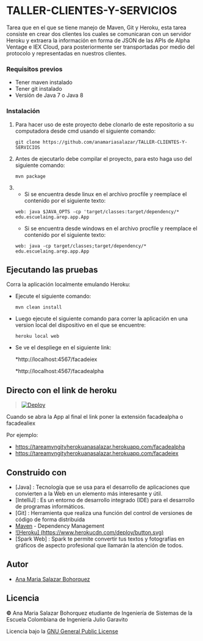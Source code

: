 # TALLER-CLIENTES-Y-SERVICIOS 


Tarea que en el que se tiene manejo de Maven, Git y Heroku, esta tarea consiste en crear dos clientes los cuales se comunicaran con un servidor Heroku y extraera la información en forma de JSON de las APIs de Alpha Ventage e IEX Cloud, para posteriormente ser transportadas por medio del protocolo y representadas en nuestros clientes. 

### Requisitos previos

* Tener maven instalado
* Tener git instalado
* Versión de Java 7 o Java 8

### Instalación

1. Para hacer uso de este proyecto debe clonarlo de este repositorio a su computadora desde cmd usando el siguiente comando:
   
   ```
   git clone https://github.com/anamariasalazar/TALLER-CLIENTES-Y-SERVICIOS
   ```

2. Antes de ejecutarlo debe compilar el proyecto, para esto haga uso del siguiente comando:

    ```
    mvn package
    ```
3.  * Si se encuentra desde linux en el archivo procfile y reemplace el contenido por el siguiente texto:
    
    ```
    web: java $JAVA_OPTS -cp 'target/classes:target/dependency/* edu.escuelaing.arep.app.App
    
    ```
    * Si se encuentra desde windows en el archivo procfile y reemplace el contenido por el siguiente texto:
    
    ```
    web: java -cp target/classes;target/dependency/* edu.escuelaing.arep.app.App
    ```


## Ejecutando las pruebas

Corra la aplicación localmente emulando Heroku:

   * Ejecute el siguiente comando:
     ```
     mvn clean install
     ```
   
   * Luego ejecute el siguiente comando para correr la aplicación en una version local del dispositivo en el que se encuentre:
     ```
     heroku local web
     ```
   * Se ve el despliege en el siguiente link:
   
      *http://localhost:4567/facadeiex
   
      *http://localhost:4567/facadealpha
   
## Directo con el link de heroku
> [![Deploy](https://www.herokucdn.com/deploy/button.svg)](https://tallerclientesyservicios.herokuapp.com/index.js)

 
 Cuando se abra la App al final el link poner la extensión facadealpha o facadealiex 
 
 Por ejemplo:
   * https://tareamvngityherokuanasalazar.herokuapp.com/facadealpha
   * https://tareamvngityherokuanasalazar.herokuapp.com/facadeiex
  
## Construido con

* [Java] : Tecnología que se usa para el desarrollo de aplicaciones que convierten a la Web en un elemento más interesante y útil.
* [IntelliJ] : Es un entorno de desarrollo integrado (IDE) para el desarrollo de programas informáticos.
* [Git] : Herramienta que realiza una función del control de versiones de código de forma distribuida
* [Maven](https://maven.apache.org/) - Dependency Management
* [![Heroku] (https://www.herokucdn.com/deploy/button.svg)](https://git.heroku.com/tareamvngityherokuanasalazar.git)
* [Spark Web] : Spark te permite convertir tus textos y fotografías en gráficos de aspecto profesional que llamarán la atención de todos. 

## Autor

* [Ana Maria Salazar Bohorquez](https://github.com/anamariasalazar)

## Licencia

**©️** Ana Maria Salazar Bohorquez etudiante de Ingeniería de Sistemas de la Escuela Colombiana de Ingeniería Julio Garavito

Licencia bajo la [GNU General Public License](/LICENSE.txt)
